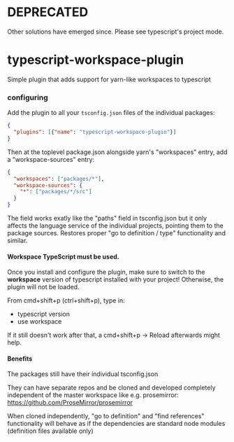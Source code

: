 # DEPRECATED

Other solutions have emerged since. Please see typescript's project mode.

# typescript-workspace-plugin

Simple plugin that adds support for yarn-like workspaces to typescript

### configuring

Add the plugin to all your `tsconfig.json` files of the individual packages:

```json
{
  "plugins": [{"name": "typescript-workspace-plugin"}]
}
```

Then at the toplevel package.json alongside yarn's "workspaces" entry, add a "workspace-sources"
entry:

```json
{
  "workspaces": ["packages/*"],
  "workspace-sources": {
    "*": ["packages/*/src"]
  }
}
```

The field works exatly like the "paths" field in tsconfig.json but it only affects the language
service of the individual projects, pointing them to the package sources. Restores proper
"go to definition / type" functionality and similar.

#### Workspace TypeScript must be used.

Once you install and configure the plugin, make sure to switch to the **workspace** version of typescript installed with your project! Otherwise, the plugin will not be loaded.

From cmd+shift+p (ctrl+shift+p), type in:

* typescript version
* use workspace

If it still doesn't work after that, a cmd+shift+p -> Reload afterwards might help.


#### Benefits

The packages still have their individual tsconfig.json

They can have separate repos and be cloned and developed completely independent of the master
workspace like e.g. prosemirror: https://github.com/ProseMirror/prosemirror

When cloned independently, "go to definition" and "find references" functionality will 
behave as if the dependencies are standard node modules (definition files available only)
